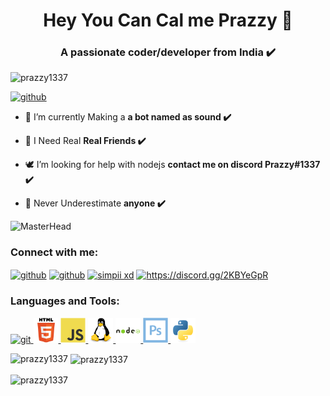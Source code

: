 <h1 align="center">Hey You Can Cal me Prazzy 👑</h1>
<h3 align="center">A passionate coder/developer from India ✔️</h3>

<p align="left"> <img src="https://komarev.com/ghpvc/?username=prazzy1337&label=Profile%20views&color=0e75b6&style=flat" alt="prazzy1337" /> </p>

<p align="left"> <a href="https://twitter.com/github" target="blank"><img src="https://img.shields.io/twitter/follow/github?logo=twitter&style=for-the-badge" alt="github" /></a> </p>

- 🤖 I’m currently Making a **a bot named as sound ✔️**

- 💬 I Need Real **Real Friends ✔️**

- 🕊️ I’m looking for help with nodejs **contact me on discord Prazzy#1337 ✔️**

- 🖤 Never Underestimate **anyone ✔️**

![MasterHead](http://www.simpleimageresizer.com/_uploads/photos/34e2827c/standard_50.png)

<h3 align="left">Connect with me:</h3>
<p align="left">
<a href="https://twitter.com/github" target="blank"><img align="center" src="https://raw.githubusercontent.com/rahuldkjain/github-profile-readme-generator/master/src/images/icons/Social/twitter.svg" alt="github" height="30" width="40" /></a>
<a href="https://instagram.com/github" target="blank"><img align="center" src="https://raw.githubusercontent.com/rahuldkjain/github-profile-readme-generator/master/src/images/icons/Social/instagram.svg" alt="github" height="30" width="40" /></a>
<a href="https://www.youtube.com/c/simpii xd" target="blank"><img align="center" src="https://raw.githubusercontent.com/rahuldkjain/github-profile-readme-generator/master/src/images/icons/Social/youtube.svg" alt="simpii xd" height="30" width="40" /></a>
<a href="https://discord.gg/https://discord.gg/2KBYeGpR" target="blank"><img align="center" src="https://raw.githubusercontent.com/rahuldkjain/github-profile-readme-generator/master/src/images/icons/Social/discord.svg" alt="https://discord.gg/2KBYeGpR" height="30" width="40" /></a>
</p>

<h3 align="left">Languages and Tools:</h3>
<p align="left"> <a href="https://git-scm.com/" target="_blank" rel="noreferrer"> <img src="https://www.vectorlogo.zone/logos/git-scm/git-scm-icon.svg" alt="git" width="40" height="40"/> </a> <a href="https://www.w3.org/html/" target="_blank" rel="noreferrer"> <img src="https://raw.githubusercontent.com/devicons/devicon/master/icons/html5/html5-original-wordmark.svg" alt="html5" width="40" height="40"/> </a> <a href="https://developer.mozilla.org/en-US/docs/Web/JavaScript" target="_blank" rel="noreferrer"> <img src="https://raw.githubusercontent.com/devicons/devicon/master/icons/javascript/javascript-original.svg" alt="javascript" width="40" height="40"/> </a> <a href="https://www.linux.org/" target="_blank" rel="noreferrer"> <img src="https://raw.githubusercontent.com/devicons/devicon/master/icons/linux/linux-original.svg" alt="linux" width="40" height="40"/> </a> <a href="https://nodejs.org" target="_blank" rel="noreferrer"> <img src="https://raw.githubusercontent.com/devicons/devicon/master/icons/nodejs/nodejs-original-wordmark.svg" alt="nodejs" width="40" height="40"/> </a> <a href="https://www.photoshop.com/en" target="_blank" rel="noreferrer"> <img src="https://raw.githubusercontent.com/devicons/devicon/master/icons/photoshop/photoshop-line.svg" alt="photoshop" width="40" height="40"/> </a> <a href="https://www.python.org" target="_blank" rel="noreferrer"> <img src="https://raw.githubusercontent.com/devicons/devicon/master/icons/python/python-original.svg" alt="python" width="40" height="40"/> </a> </p>

<p><img align="left" src="https://github-readme-stats.vercel.app/api/top-langs?username=prazzy1337&show_icons=true&locale=en&layout=compact" alt="prazzy1337" /></p>

<p>&nbsp;<img align="center" src="https://github-readme-stats.vercel.app/api?username=prazzy1337&show_icons=true&locale=en" alt="prazzy1337" /></p>

<p><img align="center" src="https://github-readme-streak-stats.herokuapp.com/?user=prazzy1337&" alt="prazzy1337" /></p>
